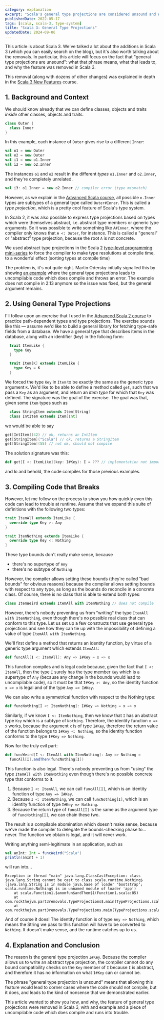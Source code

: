 ```yaml
---
category: explanation
excerpt: "Scala's general type projections are considered unsound and were removed in Scala 3: discover what this means and how it affects your code"
publishedDate: 2022-05-17
tags: [scala, scala-3, type-system]
title: "Scala 3: General Type Projections"
updatedDate: 2024-09-06
---
```


This article is about Scala 3. We've talked a lot about the additions in Scala 3 (which you can easily search on the blog), but it's also worth talking about the removals. In particular, this article will focus on the fact that "general type projections are unsound": what that phrase means, what that leads to, and why the feature was removed in Scala 3.

This removal (along with dozens of other changes) was explained in depth in the [Scala 3 New Features](/courses/scala-3-new-features) course.

## 1. Background and Context

We should know already that we can define classes, objects and traits _inside_ other classes, objects and traits.

```scala
class Outer {
  class Inner
}
```

In this example, each instance of `Outer` gives rise to a different `Inner`:

```scala
val o1 = new Outer
val o2 = new Outer
val i1 = new o1.Inner
val i2 = new o2.Inner
```

The instances `o1` and `o2` result in the different _types_ `o1.Inner` and `o2.Inner`, and they're completely unrelated.

```scala
val i3: o1.Inner = new o2.Inner // compiler error (type mismatch)
```

However, as we explain in the [Advanced Scala course](/courses/advanced-scala), all possible `o.Inner` types are subtypes of a general type called `Outer#Inner`. This is called a _type projection_, which is a pretty cool feature of Scala's type system.

In Scala 2, it was also possible to express type projections based on types which were themselves abstract, i.e. abstract type members or generic type arguments. So it was possible to write something like `A#Inner`, where the compiler only knows that `A <: Outer`, for instance. This is called a "general" or "abstract" type projection, because the root `A` is not concrete.

We used abstract type projections in the Scala 2 [type-level programming mini-series](/articles/type-level-programming-in-scala-part-1-numbers-and-comparisons) to force the compiler to make type resolutions at compile time, to a wonderful effect (sorting types at compile time)

The problem is, it's not quite right. Martin Odersky initially signalled this by showing [an example](https://github.com/lampepfl/dotty/issues/1050) where the general type projections leads to uncompilable code which does compile and throws an error. The example does not compile in 2.13 anymore so the issue was fixed, but the general argument remains.

## 2. Using General Type Projections

I'll follow upon an exercise that I used in the [Advanced Scala 2 course](/courses/scala-advanced-old) to practice path-dependent types and type projections. The exercise sounds like this &mdash; assume we'd like to build a general library for fetching type-safe fields from a database. We have a general type that describes items in the database, along with an identifier (key) in the folloing form:

```scala
  trait ItemLike {
    type Key
  }

  trait Item[K] extends ItemLike {
    type Key = K
  }
```

We forced the type `Key` in `Item` to be exactly the same as the generic type argument `K`. We'd like to be able to define a method called `get`, such that we pass a `Key` as an argument, and return an _item type_ for which that `Key` was defined. The signature was the goal of the exercise. The goal was that, given some `Item` types such as

```scala
  class StringItem extends Item[String]
  class IntItem extends Item[Int]
```

we would be able to say

```scala
get[IntItem](42) // ok, returns an IntItem
get[StringItem]("Scala") // ok, returns a StringItem
get[StringItem](55) // not ok, should not compile
```

The solution signature was this:

```scala
def get[I <: ItemLike](key: I#Key): I = ??? // implementation not important (and also impossible without some other info)
```

and lo and behold, the code compiles for those previous examples.

## 3. Compiling Code that Breaks

However, let me follow on the process to show you how quickly even this code can lead to trouble at runtime. Assume that we expand this suite of definitions with the following two types:

```scala
trait ItemAll extends ItemLike {
  override type Key >: Any
}

trait ItemNothing extends ItemLike {
  override type Key <: Nothing
}
```

These type bounds don't really make sense, because

- there's no supertype of `Any`
- there's no subtype of `Nothing`

However, the compiler allows setting these bounds (they're called "bad bounds" for obvious reasons) because the compiler allows setting bounds with respect to any type, as long as the bounds do reconcile in a concrete class. Of course, there is no class that is able to extend both types:

```scala
class ItemWeird extends ItemAll with ItemNothing // does not compile
```

However, there's nobody preventing us from "writing" the type `ItemAll with ItemNothing`, even though there's no possible real class that can conform to this type. Let us set up a few constructs that use general type projections and see how they can tie up with the impossibility of defining a value of type `ItemAll with ItemNothing`.

We'll first define a method that returns an identity function, by virtue of a generic type argument which extends `ItemAll`:

```scala
def funcAll[I <: ItemAll]: Any => I#Key = x => x
```

This function compiles and is legal code because, given the fact that `I <: ItemAll`, then the type `I` surely has the type member `Key` which is a supertype of `Any` (because any change in the bounds would lead to uncompilable code), so it must be that `I#Key >: Any`, so the identity function `x => x` is legal and of the type `Any => I#Key`.

We can also write a symmetrical function with respect to the Nothing type:

```scala
def funcNothing[I <: ItemNothing]: I#Key => Nothing = x => x
```

Similarly, if we know `I <: ItemNothing`, then we know that `I` has an abstract type `Key` which is a subtype of `Nothing`. Therefore, the identity function `x => x` works, because the argument `x` is of type `I#Key`, therefore the return value of the function belongs to `I#Key <: Nothing`, so the identity function conforms to the type `I#Key => Nothing`.

Now for the truly evil part:

```scala
def funcWeird[I <: ItemAll with ItemNothing]: Any => Nothing =
  funcAll[I].andThen(funcNothing[I])
```

This function is also legal. There's nobody preventing us from "using" the type `ItemAll with ItemNothing` even though there's no possible concrete type that conforms to it.

1. Because `I <: ItemAll`, we can call `funcAll[I]`, which is an identity function of type `Any => I#Key`.
1. Because `I <: ItemNothing`, we can call `funcNothing[I]`, which is an identity function of type `I#Key => Nothing`.
1. Because the return type of `funcAll[I]` is the same as the argument type of `funcNothing[I]`, we can chain these two.

The result is a compilable abomination which doesn't make sense, because we've made the compiler to delegate the bounds-checking phase to... never. The function we obtain is legal, and it will never work.

Writing anything semi-legitimate in an application, such as

```scala
val anInt: Int = funcWeird("Scala")
println(anInt + 1)
```

will run into...

```text
Exception in thread "main" java.lang.ClassCastException: class java.lang.String cannot be cast to class scala.runtime.Nothing$ (java.lang.String is in module java.base of loader 'bootstrap'; scala.runtime.Nothing$ is in unnamed module of loader 'app')
	at scala.Function1.$anonfun$andThen$1(Function1.scala:85)
	at com.rockthejvm.part3removals.TypeProjections$.main(TypeProjections.scala:39)
	at com.rockthejvm.part3removals.TypeProjections.main(TypeProjections.scala)
```

And of course it does! The identity function is of type `Any => Nothing`, which means the String we pass to this function will have to be converted to `Nothing`. It doesn't make sense, and the runtime catches up to us.

## 4. Explanation and Conclusion

The reason is the general type projection `I#Key`. Because the compiler allows us to write an abstract type projection, the compiler cannot do any bound compatibility checks on the `Key` member of `I` because `I` is abstract, and therefore it has no information on what `I#Key` can or cannot be.

The phrase "general type projection is unsound" means that allowing this feature would lead to corner cases where the code should not compile, but it does, and leads to the kind of nonsense that we demonstrated earlier.

This article wanted to show you how, and why, the feature of general type projections were removed in Scala 3, with and example and a piece of uncompilable code which does compile and runs into trouble.
